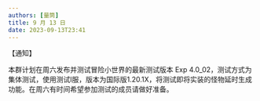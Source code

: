 ```yaml
---
authors: [量筒]
title: 9 月 13 日
date: 2023-09-13T23:41
---
```


【通知】

本群计划在周六发布并测试冒险小世界的最新测试版本 Exp 4.0_02，测试方式为集体测试，使用测试I服，版本为国际版1.20.1X，将测试即将实装的怪物延时生成功能。在周六有时间希望参加测试的成员请做好准备。
